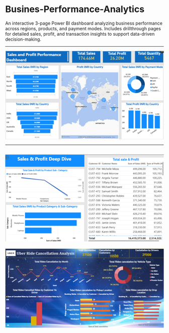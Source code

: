 # Busines-Performance-Analytics

An interactive 3-page Power BI dashboard analyzing business performance across regions, products, and payment modes. Includes drillthrough pages for detailed sales, profit, and transaction insights to support data-driven decision-making.

---


![Uber Dashboard](https://github.com/Pranshul-cloud/Busines-Performance-Analytics/blob/main/Dashboard.pnh/Main_Dashboard.png)

---

![Uber Dashboard](https://github.com/Pranshul-cloud/Busines-Performance-Analytics/blob/main/Dashboard.pnh/Sales_%26_Profit_Deep_Dive.png)
---
![Uber Dashboard](https://github.com/Pranshul-cloud/Uber-Ride-Cancellation-Analysis/blob/main/02-Dashboard.png)
